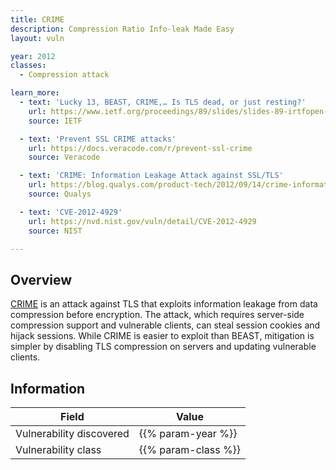 ```yaml
---
title: CRIME
description: Compression Ratio Info-leak Made Easy
layout: vuln

year: 2012
classes:
  - Compression attack

learn_more:
  - text: 'Lucky 13, BEAST, CRIME,… Is TLS dead, or just resting?'
    url: https://www.ietf.org/proceedings/89/slides/slides-89-irtfopen-1.pdf
    source: IETF

  - text: 'Prevent SSL CRIME attacks'
    url: https://docs.veracode.com/r/prevent-ssl-crime
    source: Veracode

  - text: 'CRIME: Information Leakage Attack against SSL/TLS'
    url: https://blog.qualys.com/product-tech/2012/09/14/crime-information-leakage-attack-against-ssltls
    source: Qualys

  - text: 'CVE-2012-4929'
    url: https://nvd.nist.gov/vuln/detail/CVE-2012-4929
    source: NIST

---
```


## Overview

[CRIME] is an attack against TLS that exploits information leakage from data compression before encryption. The attack, which requires server-side compression support and vulnerable clients, can steal session cookies and hijack sessions. While CRIME is easier to exploit than BEAST, mitigation is simpler by disabling TLS compression on servers and updating vulnerable clients.

## Information

| Field                    | Value               |
|--------------------------|---------------------|
| Vulnerability discovered | {{% param-year %}}  |
| Vulnerability class      | {{% param-class %}} |

[CRIME]: https://en.wikipedia.org/wiki/CRIME
